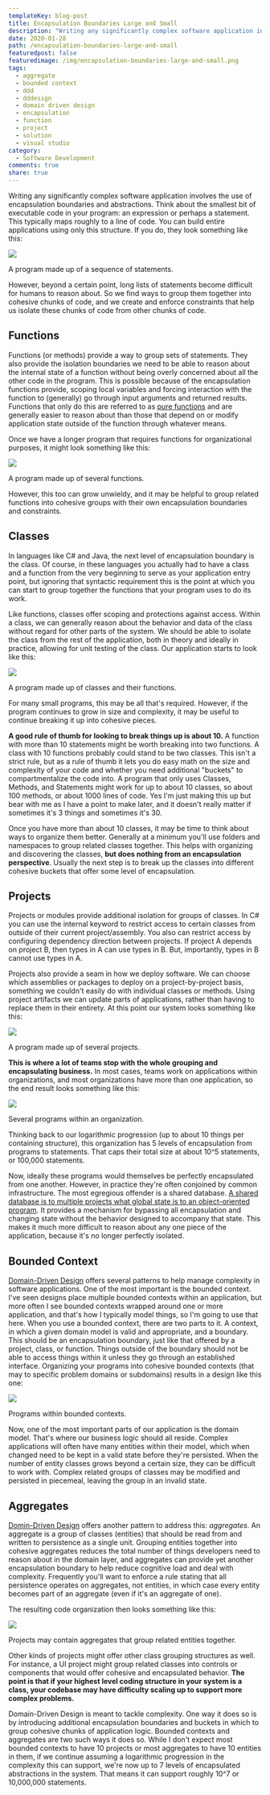 ```yaml
---
templateKey: blog-post
title: Encapsulation Boundaries Large and Small
description: "Writing any significantly complex software application involves the use of encapsulation boundaries and abstractions. How many levels of such groupings do you have, and how many at each level?"
date: 2020-01-28
path: /encapsulation-boundaries-large-and-small
featuredpost: false
featuredimage: /img/encapsulation-boundaries-large-and-small.png
tags:
  - aggregate
  - bounded context
  - ddd
  - dddesign
  - domain driven design
  - encapsulation
  - function
  - project
  - solution
  - visual studio   
category:
  - Software Development
comments: true
share: true
---
```


Writing any significantly complex software application involves the use of encapsulation boundaries and abstractions. Think about the smallest bit of executable code in your program: an expression or perhaps a statement. This typically maps roughly to a line of code. You can build entire applications using only this structure. If you do, they look something like this:

![](/img/image-5-encapsulation.png)

A program made up of a sequence of statements.

However, beyond a certain point, long lists of statements become difficult for humans to reason about. So we find ways to group them together into cohesive chunks of code, and we create and enforce constraints that help us isolate these chunks of code from other chunks of code.

## Functions

Functions (or methods) provide a way to group sets of statements. They also provide the isolation boundaries we need to be able to reason about the internal state of a function without being overly concerned about all the other code in the program. This is possible because of the encapsulation functions provide, scoping local variables and forcing interaction with the function to (generally) go through input arguments and returned results. Functions that only do this are referred to as [pure functions](https://en.wikipedia.org/wiki/Pure_function) and are generally easier to reason about than those that depend on or modify application state outside of the function through whatever means.

Once we have a longer program that requires functions for organizational purposes, it might look something like this:

![](/img/image-6-encapsulation.png)

A program made up of several functions.

However, this too can grow unwieldy, and it may be helpful to group related functions into cohesive groups with their own encapsulation boundaries and constraints.

## Classes

In languages like C# and Java, the next level of encapsulation boundary is the class. Of course, in these languages you actually had to have a class and a function from the very beginning to serve as your application entry point, but ignoring that syntactic requirement this is the point at which you can start to group together the functions that your program uses to do its work.

Like functions, classes offer scoping and protections against access. Within a class, we can generally reason about the behavior and data of the class without regard for other parts of the system. We should be able to isolate the class from the rest of the application, both in theory and ideally in practice, allowing for unit testing of the class. Our application starts to look like this:

![](/img/image-7-encapsulation.png)

A program made up of classes and their functions.

For many small programs, this may be all that's required. However, if the program continues to grow in size and complexity, it may be useful to continue breaking it up into cohesive pieces.

**A good rule of thumb for looking to break things up is about 10.** A function with more than 10 statements might be worth breaking into two functions. A class with 10 functions probably could stand to be two classes. This isn't a strict rule, but as a rule of thumb it lets you do easy math on the size and complexity of your code and whether you need additional "buckets" to compartmentalize the code into. A program that only uses Classes, Methods, and Statements might work for up to about 10 classes, so about 100 methods, or about 1000 lines of code. Yes I'm just making this up but bear with me as I have a point to make later, and it doesn't really matter if sometimes it's 3 things and sometimes it's 30.

Once you have more than about 10 classes, it may be time to think about ways to organize them better. Generally at a minimum you'll use folders and namespaces to group related classes together. This helps with organizing and discovering the classes, **but does nothing from an encapsulation perspective**. Usually the next step is to break up the classes into different cohesive buckets that offer some level of encapsulation.

## Projects

Projects or modules provide additional isolation for groups of classes. In C# you can use the internal keyword to restrict access to certain classes from outside of their current project/assembly. You also can restrict access by configuring dependency direction between projects. If project A depends on project B, then types in A can use types in B. But, importantly, types in B cannot use types in A.

Projects also provide a seam in how we deploy software. We can choose which assemblies or packages to deploy on a project-by-project basis, something we couldn't easily do with individual classes or methods. Using project artifacts we can update parts of applications, rather than having to replace them in their entirety. At this point our system looks something like this:

![](/img/image-9-encapsulation.png)

A program made up of several projects.

**This is where a lot of teams stop with the whole grouping and encapsulating business.** In most cases, teams work on applications within organizations, and most organizations have more than one application, so the end result looks something like this:

![](/img/image-10-encapsulation.png)

Several programs within an organization.

Thinking back to our logarithmic progression (up to about 10 things per containing structure), this organization has 5 levels of encapsulation from programs to statements. That caps their total size at about 10^5 statements, or 100,000 statements.

Now, ideally these programs would themselves be perfectly encapsulated from one another. However, in practice they're often conjoined by common infrastructure. The most egregious offender is a shared database. [A shared database is to multiple projects what global state is to an object-oriented program](https://ardalis.com/encapsulation-in-objects-and-applications). It provides a mechanism for bypassing all encapsulation and changing state without the behavior designed to accompany that state. This makes it much more difficult to reason about any one piece of the application, because it's no longer perfectly isolated.

## Bounded Context

[Domain-Driven Design](https://www.pluralsight.com/courses/domain-driven-design-fundamentals) offers several patterns to help manage complexity in software applications. One of the most important is the bounded context. I've seen designs place multiple bounded contexts within an application, but more often I see bounded contexts wrapped around one or more application, and that's how I typically model things, so I'm going to use that here. When you use a bounded context, there are two parts to it. A context, in which a given domain model is valid and appropriate, and a boundary. This should be an encapsulation boundary, just like that offered by a project, class, or function. Things outside of the boundary should not be able to access things within it unless they go through an established interface. Organizing your programs into cohesive bounded contexts (that may to specific problem domains or subdomains) results in a design like this one:

![](/img/image-11-encapsulation.png)

Programs within bounded contexts.

Now, one of the most important parts of our application is the domain model. That's where our business logic should all reside. Complex applications will often have many entities within their model, which when changed need to be kept in a valid state before they're persisted. When the number of entity classes grows beyond a certain size, they can be difficult to work with. Complex related groups of classes may be modified and persisted in piecemeal, leaving the group in an invalid state.

## Aggregates

[Domin-Driven Design](https://www.pluralsight.com/courses/domain-driven-design-fundamentals) offers another pattern to address this: _aggregates_. An aggregate is a group of classes (entities) that should be read from and written to persistence as a single unit. Grouping entities together into cohesive aggregates reduces the total number of things developers need to reason about in the domain layer, and aggregates can provide yet another encapsulation boundary to help reduce cognitive load and deal with complexity. Frequently you'll want to enforce a rule stating that all persistence operates on aggregates, not entities, in which case every entity becomes part of an aggregate (even if it's an aggregate of one).

The resulting code organization then looks something like this:

![](/img/image-12-encapsulation.png)

Projects may contain aggregates that group related entities together.

Other kinds of projects might offer other class grouping structures as well. For instance, a UI project might group related classes into controls or components that would offer cohesive and encapsulated behavior. **The point is that if your highest level coding structure in your system is a class, your codebase may have difficulty scaling up to support more complex problems.**

Domain-Driven Design is meant to tackle complexity. One way it does so is by introducing additional encapsulation boundaries and buckets in which to group cohesive chunks of application logic. Bounded contexts and aggregates are two such ways it does so. While I don't expect most bounded contexts to have 10 projects or most aggregates to have 10 entities in them, if we continue assuming a logarithmic progression in the complexity this can support, we're now up to 7 levels of encapsulated abstractions in the system. That means it can support roughly 10^7 or 10,000,000 statements.
